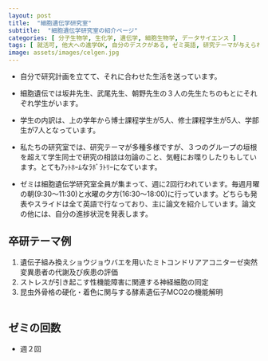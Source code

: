 ```yaml
---
layout: post
title:  "細胞遺伝学研究室"
subtitle:  "細胞遺伝学研究室の紹介ページ"
categories: [ 分子生物学, 生化学, 遺伝学, 細胞生物学, データサイエンス ]
tags: [ 就活可, 他大への進学OK, 自分のデスクがある, ゼミ英語, 研究テーマが与えられる ]
image: assets/images/celgen.jpg
---
```


- 自分で研究計画を立てて、それに合わせた生活を送っています。

- 細胞遺伝では坂井先生、武尾先生、朝野先生の３人の先生たちのもとにそれぞれ学生がいます。

- 学生の内訳は、上の学年から博士課程学生が5人、修士課程学生が5人、学部生が7人となっています。

- 私たちの研究室では、研究テーマが多種多様ですが、３つのグループの垣根を超えて学生同士で研究の相談は勿論のこと、気軽にお喋りしたりもしています。とてもｱｯﾄﾎｰﾑなﾗﾎﾞﾗﾄﾘｰになています。

- ゼミは細胞遺伝学研究室全員が集まって、週に2回行われています。毎週月曜の朝(9:30〜11:30)と水曜の夕方(16:30〜18:00)に行っています。どちらも発表やスライドは全て英語で行なっており、主に論文を紹介しています。論文の他には、自分の進捗状況を発表します。

## 卒研テーマ例
1. 遺伝子組み換えショウジョウバエを用いたミトコンドリアアコニターゼ突然変異患者の代謝及び疾患の評価
1. ストレスが引き起こす性機能障害に関連する神経細胞の同定
1. 昆虫外骨格の硬化・着色に関与する酵素遺伝子MCO2の機能解明
<br /><br />
   
## ゼミの回数
- 週２回
<br /><br />
